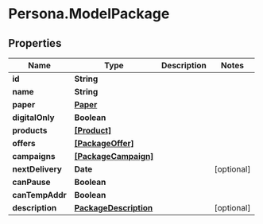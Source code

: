 # Persona.ModelPackage

## Properties

Name | Type | Description | Notes
------------ | ------------- | ------------- | -------------
**id** | **String** |  | 
**name** | **String** |  | 
**paper** | [**Paper**](Paper.md) |  | 
**digitalOnly** | **Boolean** |  | 
**products** | [**[Product]**](Product.md) |  | 
**offers** | [**[PackageOffer]**](PackageOffer.md) |  | 
**campaigns** | [**[PackageCampaign]**](PackageCampaign.md) |  | 
**nextDelivery** | **Date** |  | [optional] 
**canPause** | **Boolean** |  | 
**canTempAddr** | **Boolean** |  | 
**description** | [**PackageDescription**](PackageDescription.md) |  | [optional] 


